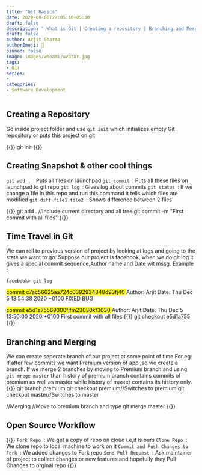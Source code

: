 ```yaml
---
title: "Git Basics"
date: 2020-08-06T22:05:10+05:30
draft: false
description: " What is Git | Creating a repository | Branching and Merging | Open Source Workflow "
draft: false
author: Arjit Sharma
authorEmoji: 🤖
pinned: false
image: images/whoami/avatar.jpg
tags:
- Git
series:
- 
categories:
- Software Development
---
```


## Creating a Repository
Go inside project folder and use `git init` which initializes empty Git repository or puts this project on git

{{<highlight bash>}}
	git init
{{</highlight>}}


## Creating Snapshot & other cool things
`git add . `: Puts all files on launchpad
`git commit `: Puts all these files on launchpad to git repo
`git log `: Gives log about commits
`git status `: If we change a file in this repo and run this command it tells which files are modified
`git diff file1 file2 `: Shows difference between 2 files

{{<highlight bash>}}
git add . //Include current directory and all tree
git commit -m "First commit with all files"
{{</highlight>}}


## Time Travel in Git
We can roll to previous version of project by looking at logs and going to the state we want to go.
Suppose our project is facebook, when we do git log it gives a special commit sequence,Author name and Date wit mssg. Example :

`facebook> git log`

<mark> commit c7ac56625aa724c0392934848d93fj40 </mark>
Author: Arjit
Date: Thu Dec 5 13:54:38 2020 +0100
  FIXED BUG

<mark> commit e5d1a75569300fjfm23030kf3030 </mark>
Author: Arjit
Date: Thu Dec 5 13:50:00 2020 +0100
  First commit with all files
{{<highlight bash>}}
 git checkout e5d1a755
{{</highlight>}}


## Branching and Merging
We can create seperate branch of our project at some point of time For eg: If after few commits we want Premium version of app ,so we create a branch.
If we merge 2 branches by moving to Premium branch and using `git mrege master` than history of premium branch contains commits of premium as well as master while history of master contains its history only.
{{<highlight bash>}}
git branch premium
git checkout premium//Switches to premium
git checkout master//Switches to master


//Merging
//Move to premium branch and type
git merge master
{{</highlight>}}


## Open Source Workflow
{{<highlight bash>}}
`Fork Repo `: We get a copy of repo on cloud i.e,it is ours
`Clone Repo `: We clone repo to local machine to work on it
`Commit and Push Changes to Fork `: We added changes to Fork repo
`Send Pull Request `: Ask maintainer of project to collect changes or new features and hopefully they Pull Changes to orginal repo
{{</highlight>}}
